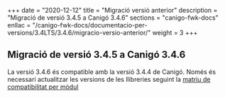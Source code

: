 +++
date        = "2020-12-12"
title       = "Migració versió anterior"
description = "Migració de versió 3.4.5 a Canigó 3.4.6"
sections    = "canigo-fwk-docs"
enllac		= "/canigo-fwk-docs/documentacio-per-versions/3.4LTS/3.4.6/migracio-versio-anterior/"
weight		= 3
+++

## Migració de versió 3.4.5 a Canigó 3.4.6

La versió 3.4.6 és compatible amb la versió 3.4.4 de Canigó. Només és necessari actualitzar les versions de les llibreries seguint la [matriu de compatibilitat per mòdul](/canigo-fwk-docs/documentacio-per-versions/3.4LTS/3.4.6/moduls/compatibilitat-per-modul/)